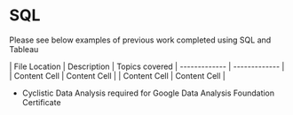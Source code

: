 # SQL

Please see below examples of previous work completed using SQL and Tableau


| File Location  | Description | Topics covered
| ------------- | ------------- |
| Content Cell  | Content Cell  |
| Content Cell  | Content Cell  |

- Cyclistic Data Analysis required for Google Data Analysis Foundation Certificate 


